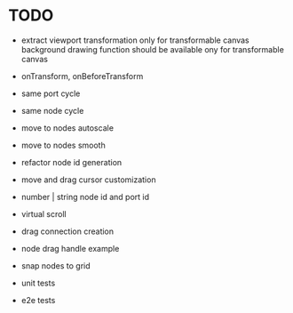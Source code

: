 # TODO

- extract viewport transformation only for transformable canvas
  background drawing function should be available ony for transformable canvas

- onTransform, onBeforeTransform
- same port cycle
- same node cycle
- move to nodes autoscale
- move to nodes smooth
- refactor node id generation
- move and drag cursor customization
- number | string node id and port id
- virtual scroll
- drag connection creation
- node drag handle example
- snap nodes to grid
- unit tests
- e2e tests
